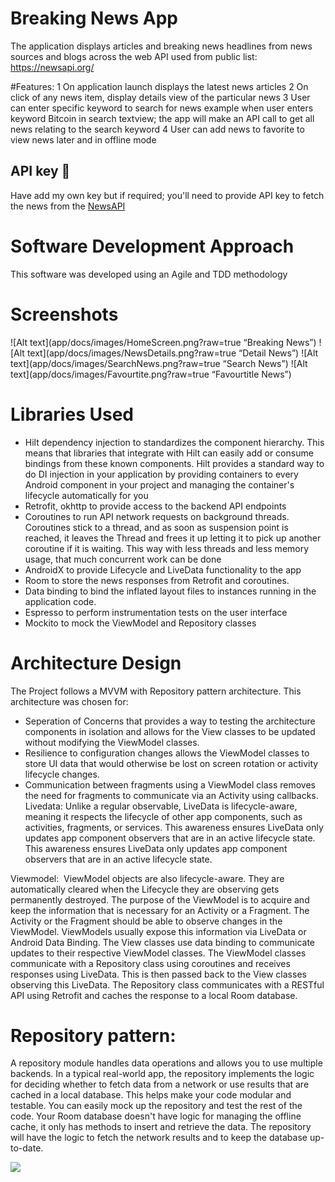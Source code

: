 
# Breaking News App
The application displays articles and breaking news headlines from news sources and blogs across the web
API used from public list: https://newsapi.org/ 

#Features:
1 On application launch displays the latest news articles
2 On click of any news item, display details view of the particular news 
3 User can enter specific keyword to search for news
example when user enters keyword Bitcoin in search textview; the app will make an API call to get all news relating to the search keyword 
4 User can add news to favorite to view news later and in offline mode 

## API key 🔑
Have add my own key but if required; you'll need to provide API key to fetch the news from the [NewsAPI](https://newsapi.org/)

# Software Development Approach
This software was developed using an Agile and TDD methodology

# Screenshots
![Alt text](app/docs/images/HomeScreen.png?raw=true “Breaking News”) 
![Alt text](app/docs/images/NewsDetails.png?raw=true “Detail News”) 
![Alt text](app/docs/images/SearchNews.png?raw=true “Search News”) 
![Alt text](app/docs/images/Favourtite.png?raw=true “Favourtitle News”)


# Libraries Used
- Hilt dependency injection to standardizes the component hierarchy. This means that libraries that integrate with Hilt can easily add or consume bindings from these known components. Hilt provides a standard way to do DI injection in your application by providing containers to every Android component in your project and managing the container's lifecycle automatically for you
- Retrofit, okhttp  to provide access to the backend API endpoints
- Coroutines to run API network requests on background threads. Coroutines stick to a thread, and as soon as suspension point is reached, it leaves the Thread and frees it up letting it to pick up another coroutine if it is waiting. This way with less threads and less memory usage, that much concurrent work can be done
- AndroidX to provide Lifecycle and LiveData functionality to the app
- Room to store the news responses from Retrofit and coroutines.
- Data binding to bind the inflated layout files to instances running in the application code.
- Espresso to perform instrumentation tests on the user interface
- Mockito to mock the ViewModel and Repository classes

# Architecture Design
The Project follows a MVVM with Repository pattern architecture. This architecture was chosen for:
- Seperation of Concerns that provides a way to testing the architecture components in isolation and allows for the View classes to be updated without modifying the ViewModel classes.
- Resilience to configuration changes allows the ViewModel classes to store UI data that would otherwise be lost on screen rotation or activity lifecycle changes.
- Communication between fragments using a ViewModel class removes the need for fragments to communicate via an Activity using callbacks.
Livedata: Unlike a regular observable, LiveData is lifecycle-aware, meaning it respects the lifecycle of other app components, such as activities, fragments, or services. This awareness ensures LiveData only updates app component observers that are in an active lifecycle state. This awareness ensures LiveData only updates app component observers that are in an active lifecycle state.

Viewmodel:  ViewModel objects are also lifecycle-aware. They are automatically cleared when the Lifecycle they are observing gets permanently destroyed.
The purpose of the ViewModel is to acquire and keep the information that is necessary for an Activity or a Fragment. The Activity or the Fragment should be able to observe changes in the ViewModel. ViewModels usually expose this information via LiveData or Android Data Binding.
The View classes use data binding to communicate updates to their respective ViewModel classes. The ViewModel classes communicate with a Repository class using coroutines and receives responses using LiveData. This is then passed back to the View classes observing this LiveData. The Repository class communicates with a RESTful API using Retrofit and caches the response to a local Room database.

# Repository pattern: 
A repository module handles data operations and allows you to use multiple backends. 
In a typical real-world app, the repository implements the logic for deciding whether to fetch data from a network or use results that are cached in a local database. 
This helps make your code modular and testable. 
You can easily mock up the repository and test the rest of the code.
Your Room database doesn't have logic for managing the offline cache, it only has methods to insert and retrieve the data. 
The repository will have the logic to fetch the network results and to keep the database up-to-date.


![](https://developer.android.com/topic/libraries/architecture/images/final-architecture.png)

